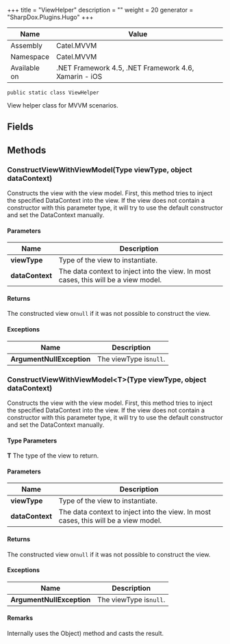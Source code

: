 

+++
title = "ViewHelper" 
description = ""
weight = 20
generator = "SharpDox.Plugins.Hugo"
+++

Name|Value
---|---
Assembly|Catel.MVVM
Namespace|Catel.MVVM
Available on|.NET Framework 4.5, .NET Framework 4.6, Xamarin - iOS

```
public static class ViewHelper
```

View helper class for MVVM scenarios.

## Fields

## Methods

### ConstructViewWithViewModel(Type viewType, object dataContext)

Constructs the view with the view model. First, this method tries to inject the specified DataContext into the view. If the view does not contain a constructor with this parameter type, it will try to use the default constructor and set the DataContext manually.

#### Parameters

Name|Description
---|---
**viewType**|Type of the view to instantiate.
**dataContext**|The data context to inject into the view. In most cases, this will be a view model.

#### Returns

The constructed view or`null` if it was not possible to construct the view.

#### Exceptions

Name|Description
---|---
**ArgumentNullException**|The viewType is`null`.

### ConstructViewWithViewModel&lt;T&gt;(Type viewType, object dataContext)

Constructs the view with the view model. First, this method tries to inject the specified DataContext into the view. If the view does not contain a constructor with this parameter type, it will try to use the default constructor and set the DataContext manually.

#### Type Parameters

**T**
The type of the view to return.

#### Parameters

Name|Description
---|---
**viewType**|Type of the view to instantiate.
**dataContext**|The data context to inject into the view. In most cases, this will be a view model.

#### Returns

The constructed view or`null` if it was not possible to construct the view.

#### Exceptions

Name|Description
---|---
**ArgumentNullException**|The viewType is`null`.

#### Remarks

Internally uses the Object) method and casts the result.

